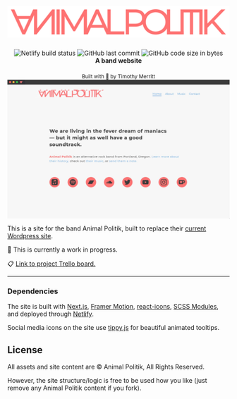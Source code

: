 <h1 align='center'>
  <img src='/public/graphics/SkinnyRedVector.svg' />
</h1>

<div align="center">
  <img src='https://api.netlify.com/api/v1/badges/2d571ff1-0318-4f15-80fc-775617b7939d/deploy-status' alt='Netlify build status' />
  <img alt="GitHub last commit" src="https://img.shields.io/github/last-commit/timmybytes/animal-politik-nextjs?color=64a7f5">
  <img alt="GitHub code size in bytes" src="https://img.shields.io/github/languages/code-size/timmybytes/animal-politik-nextjs?color=b8dcff">

</div>

<div align="center">
  <strong>A band website</strong>
</div>

<p align="center">
  <sub>Built with 🎵 by Timothy Merritt
</div>

<img align='center' src='/public/screenshot-home.jpg' alt='screenshot of Animal Politik homepage' />

This is a site for the band Animal Politik, built to replace their
[current Wordpress site](https://animalpolitik.org).

🚧 This is currently a work in progress.

📋 [Link to project Trello board.](https://trello.com/b/Sjz87z7J)

---

### Dependencies

The site is built with [Next.js](https://nextjs.org/),
[Framer Motion](https://www.framer.com/motion/),
[react-icons](https://react-icons.github.io/react-icons),
[SCSS Modules](https://github.com/css-modules/css-modules), and deployed through
[Netlify](https://www.netlify.com/).

Social media icons on the site use [tippy.js](https://atomiks.github.io/tippyjs)
for beautiful animated tooltips.

## License

All assets and site content are © Animal Politik, All Rights Reserved.

However, the site structure/logic is free to be used how you like (just remove
any Animal Politik content if you fork).
